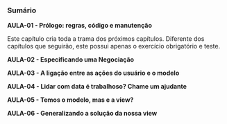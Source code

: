 ### Sumário

**AULA-01 - Prólogo: regras, código e manutenção**

Este capítulo cria toda a trama dos próximos capítulos. Diferente dos capítulos que seguirão, este possui apenas o exercício obrigatório e teste.

**AULA-02 - Especificando uma Negociação**

**AULA-03 - A ligação entre as ações do usuário e o modelo**

**AULA-04 - Lidar com data é trabalhoso? Chame um ajudante**

**AULA-05 - Temos o modelo, mas e a view?**

**AULA-06 - Generalizando a solução da nossa view**
